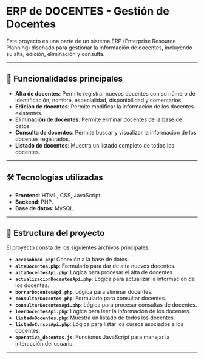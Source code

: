 # ERP de DOCENTES - Gestión de Docentes

Este proyecto es una parte de un sistema ERP (Enterprise Resource Planning) diseñado para gestionar la información de docentes, incluyendo su alta, edición, eliminación y consulta.

---

## 🚀 Funcionalidades principales

- **Alta de docentes**: Permite registrar nuevos docentes con su número de identificación, nombre, especialidad, disponibilidad y comentarios.
- **Edición de docentes**: Permite modificar la información de los docentes existentes.
- **Eliminación de docentes**: Permite eliminar docentes de la base de datos.
- **Consulta de docentes**: Permite buscar y visualizar la información de los docentes registrados.
- **Listado de docentes**: Muestra un listado completo de todos los docentes.

---

## 🛠️ Tecnologías utilizadas

- **Frontend**: HTML, CSS, JavaScript.
- **Backend**: PHP.
- **Base de datos**: MySQL.

---

## 📂 Estructura del proyecto

El proyecto consta de los siguientes archivos principales:

- **`accesobbdd.php`**: Conexión a la base de datos.
- **`altaDocentes.php`**: Formulario para dar de alta nuevos docentes.
- **`altaDocentesApi.php`**: Lógica para procesar el alta de docentes.
- **`actualizacionDocentesApi.php`**: Lógica para actualizar la información de los docentes.
- **`borrarDocentesApi.php`**: Lógica para eliminar docentes.
- **`consultarDocentes.php`**: Formulario para consultar docentes.
- **`consultarDocentesApi.php`**: Lógica para procesar consultas de docentes.
- **`leerDocentesApi.php`**: Lógica para leer la información de los docentes.
- **`listadoDocentes.php`**: Muestra un listado de todos los docentes.
- **`listadoCursosApi.php`**: Lógica para listar los cursos asociados a los docentes.
- **`operativa_docentes.js`**: Funciones JavaScript para manejar la interacción del usuario.

---

